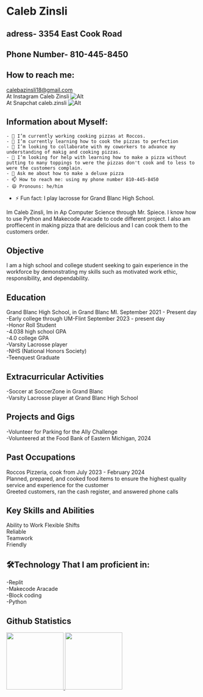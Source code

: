 # Caleb Zinsli
## adress- 3354 East Cook Road
## Phone Number- 810-445-8450

## How to reach me:  

<a href='mailto:calebazinsli18@gmail.com'>calebazinsli18@gmail.com</a>  
At Instagram Caleb Zinsli
![Alt](https://encrypted-tbn0.gstatic.com/images?q=tbn:ANd9GcQMOKFXLzMVZHRMNZuZ0ROoP-0TPwgewfbUSP_cIcrXHZNFNwiLMgeWj466:https://images.rawpixel.com/image_png_800/cHJpdmF0ZS9sci9pbWFnZXMvd2Vic2l0ZS8yMDIyLTA0L3JtNTMzLXJpcHBlZC1hLTAwMy5wbmc.png&s)  
At Snapchat caleb.zinsli
![Alt](https://encrypted-tbn0.gstatic.com/images?q=tbn:ANd9GcQCnPO9e6rAywi3K2B3I-hVU_THyiUBFUJnLaZMHiHoXL2WxKt5gaVTzseS:https://pbs.twimg.com/profile_images/1164248026946273280/RJatdZMp_400x400.jpg&s)

## Information about Myself:
	- 🔭 I’m currently working cooking pizzas at Roccos.
	- 🌱 I’m currently learning how to cook the pizzas to perfection
	- 👯 I’m looking to collaborate with my coworkers to advance my understanding of makig and cooking pizzas.
	- 🤔 I’m looking for help with learning how to make a pizza without putting to many toppings to were the pizzas don't cook and to less to were the customers complain.
	- 💬 Ask me about how to make a deluxe pizza
	- 📫 How to reach me: using my phone number 810-445-8450
	- 😄 Pronouns: he/him
- ⚡ Fun fact: I play lacrosse for Grand Blanc High School.


Im Caleb Zinsli, Im in Ap Computer Science through Mr. Spiece. I know how to use Python and Makecode Aracade to code different project. I also am proffiecent in making pizza that are delicious and I can cook them to the customers order.

## Objective
I am a high school and college student seeking to gain experience in the workforce by demonstrating my skills such as motivated work ethic, responsibility, and dependability. 

## Education
Grand Blanc High School, in Grand Blanc MI. September 2021 - Present day
	-Early college through UM-Flint September 2023 - present day  
	-Honor Roll Student  
	-4.038 high school GPA  
	-4.0 college GPA  
	-Varsity Lacrosse player  
	-NHS (National Honors Society)  
	-Teenquest Graduate 
 ## Extracurricular Activities
 -Soccer at SoccerZone in Grand Blanc  
 -Varsity Lacrosse player at Grand Blanc High School


## Projects and Gigs  
-Volunteer for Parking for the Ally Challenge  
-Volunteered at the Food Bank of Eastern Michigan, 2024  

## Past Occupations  
Roccos Pizzeria, cook from July 2023 - February 2024  
Planned, prepared, and cooked food items to ensure the highest quality service and experience for the customer  
Greeted customers, ran the cash register, and answered phone calls  

## Key Skills and Abilities  
Ability to Work Flexible Shifts  
Reliable  
Teamwork  
Friendly   



## 🛠Technology That I am proficient in:  

-Replit  
-Makecode Aracade  
-Block coding  
-Python  

## Github Statistics 


<a href="https://github-readme-stats.vercel.app/api?username=CZinsli&show_icons=true&count_private=true">
	       <img height=150 src="https://github-readme-stats.vercel.app/api?username=yourusername&show_icons=true&count_private=true"/>
	   </a>  
      <a href="https://github.com/CZinsli/github-readme-stats">
	       <img height=150 src="https://github-readme-stats.vercel.app/api/top-langs/?username=yourusername&layout=compact"/>
	   </a>
